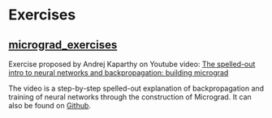 # Exercises

## [micrograd_exercises](https://github.com/juliagontijo/self_study/Exercises/micrograd_exercises.ipynb)
Exercise proposed by Andrej Kaparthy on Youtube video: [The spelled-out intro to neural networks and backpropagation: building micrograd](https://youtu.be/VMj-3S1tku0?si=-8lf5mL6Gys1iwXW)

The video is a step-by-step spelled-out explanation of backpropagation and training of neural networks through the construction of Micrograd. It can also be found on [Github](https://github.com/karpathy/micrograd).

